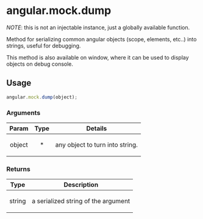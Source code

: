 



# angular.mock.dump








*NOTE*: this is not an injectable instance, just a globally available function.

Method for serializing common angular objects (scope, elements, etc..) into strings, useful for
debugging.

This method is also available on window, where it can be used to display objects on debug
console.







  

## Usage
```js
angular.mock.dump(object);
```





### Arguments

| Param | Type | Details |
| :--: | :--: | :--: |
| object | * | <p>any object to turn into string.</p>  |

### Returns

| Type | Description |
| :--: | :--: |
| string | <p>a serialized string of the argument</p>  |








